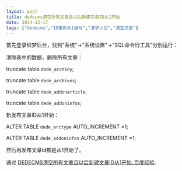 ```yaml
---
layout: post
title: dedecms清空所有文章且以后新建文章ID从1开始
date: 2014-12-17
tags: ["dedecms","ID重新从1编号","清学小记","清空文章"]
---
```


<!-- build time:Sat Jun 23 2018 12:05:15 GMT+0800 (中国标准时间) -->

首先登录织梦后台，找到"系统"→"系统设置"→"SQL命令行工具"分别运行：

清除表中的数据，删除所有文章：

truncate table `dede_arctiny`;

truncate table `dede_archives`;

truncate table `dede_addonarticle`;

truncate table `dede_addoninfos`;

新发布文章ID从1开始：

ALTER TABLE `dede_arctype` AUTO_INCREMENT =1;

ALTER TABLE `dede_addoninfos` AUTO_INCREMENT =1;

然后再发布文章id都是从1开始了。

通过 [DEDECMS清空所有文章且以后新建文章ID从1开始_百度经验](http://jingyan.baidu.com/article/67508eb4d015e39cca1ce41f.html).
<!-- rebuild by neat -->